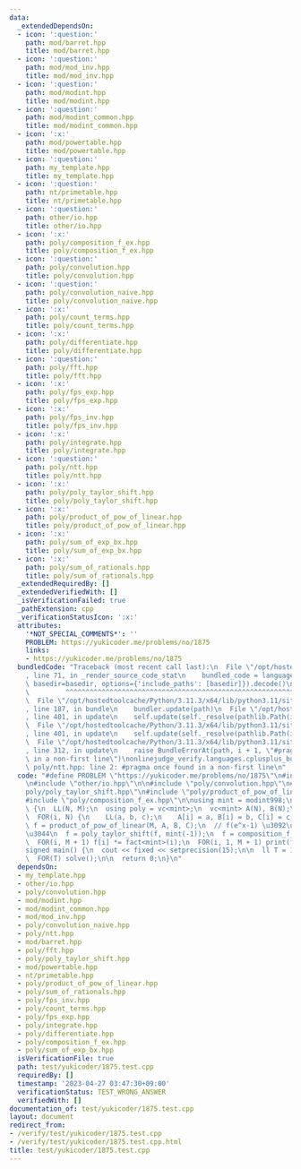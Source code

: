 ```yaml
---
data:
  _extendedDependsOn:
  - icon: ':question:'
    path: mod/barret.hpp
    title: mod/barret.hpp
  - icon: ':question:'
    path: mod/mod_inv.hpp
    title: mod/mod_inv.hpp
  - icon: ':question:'
    path: mod/modint.hpp
    title: mod/modint.hpp
  - icon: ':question:'
    path: mod/modint_common.hpp
    title: mod/modint_common.hpp
  - icon: ':x:'
    path: mod/powertable.hpp
    title: mod/powertable.hpp
  - icon: ':question:'
    path: my_template.hpp
    title: my_template.hpp
  - icon: ':question:'
    path: nt/primetable.hpp
    title: nt/primetable.hpp
  - icon: ':question:'
    path: other/io.hpp
    title: other/io.hpp
  - icon: ':x:'
    path: poly/composition_f_ex.hpp
    title: poly/composition_f_ex.hpp
  - icon: ':question:'
    path: poly/convolution.hpp
    title: poly/convolution.hpp
  - icon: ':question:'
    path: poly/convolution_naive.hpp
    title: poly/convolution_naive.hpp
  - icon: ':x:'
    path: poly/count_terms.hpp
    title: poly/count_terms.hpp
  - icon: ':x:'
    path: poly/differentiate.hpp
    title: poly/differentiate.hpp
  - icon: ':question:'
    path: poly/fft.hpp
    title: poly/fft.hpp
  - icon: ':x:'
    path: poly/fps_exp.hpp
    title: poly/fps_exp.hpp
  - icon: ':x:'
    path: poly/fps_inv.hpp
    title: poly/fps_inv.hpp
  - icon: ':x:'
    path: poly/integrate.hpp
    title: poly/integrate.hpp
  - icon: ':question:'
    path: poly/ntt.hpp
    title: poly/ntt.hpp
  - icon: ':x:'
    path: poly/poly_taylor_shift.hpp
    title: poly/poly_taylor_shift.hpp
  - icon: ':x:'
    path: poly/product_of_pow_of_linear.hpp
    title: poly/product_of_pow_of_linear.hpp
  - icon: ':x:'
    path: poly/sum_of_exp_bx.hpp
    title: poly/sum_of_exp_bx.hpp
  - icon: ':x:'
    path: poly/sum_of_rationals.hpp
    title: poly/sum_of_rationals.hpp
  _extendedRequiredBy: []
  _extendedVerifiedWith: []
  _isVerificationFailed: true
  _pathExtension: cpp
  _verificationStatusIcon: ':x:'
  attributes:
    '*NOT_SPECIAL_COMMENTS*': ''
    PROBLEM: https://yukicoder.me/problems/no/1875
    links:
    - https://yukicoder.me/problems/no/1875
  bundledCode: "Traceback (most recent call last):\n  File \"/opt/hostedtoolcache/Python/3.11.3/x64/lib/python3.11/site-packages/onlinejudge_verify/documentation/build.py\"\
    , line 71, in _render_source_code_stat\n    bundled_code = language.bundle(stat.path,\
    \ basedir=basedir, options={'include_paths': [basedir]}).decode()\n          \
    \         ^^^^^^^^^^^^^^^^^^^^^^^^^^^^^^^^^^^^^^^^^^^^^^^^^^^^^^^^^^^^^^^^^^^^^^^^^^^^^^^^^\n\
    \  File \"/opt/hostedtoolcache/Python/3.11.3/x64/lib/python3.11/site-packages/onlinejudge_verify/languages/cplusplus.py\"\
    , line 187, in bundle\n    bundler.update(path)\n  File \"/opt/hostedtoolcache/Python/3.11.3/x64/lib/python3.11/site-packages/onlinejudge_verify/languages/cplusplus_bundle.py\"\
    , line 401, in update\n    self.update(self._resolve(pathlib.Path(included), included_from=path))\n\
    \  File \"/opt/hostedtoolcache/Python/3.11.3/x64/lib/python3.11/site-packages/onlinejudge_verify/languages/cplusplus_bundle.py\"\
    , line 401, in update\n    self.update(self._resolve(pathlib.Path(included), included_from=path))\n\
    \  File \"/opt/hostedtoolcache/Python/3.11.3/x64/lib/python3.11/site-packages/onlinejudge_verify/languages/cplusplus_bundle.py\"\
    , line 312, in update\n    raise BundleErrorAt(path, i + 1, \"#pragma once found\
    \ in a non-first line\")\nonlinejudge_verify.languages.cplusplus_bundle.BundleErrorAt:\
    \ poly/ntt.hpp: line 2: #pragma once found in a non-first line\n"
  code: "#define PROBLEM \"https://yukicoder.me/problems/no/1875\"\n#include \"my_template.hpp\"\
    \n#include \"other/io.hpp\"\n\n#include \"poly/convolution.hpp\"\n#include \"\
    poly/poly_taylor_shift.hpp\"\n#include \"poly/product_of_pow_of_linear.hpp\"\n\
    #include \"poly/composition_f_ex.hpp\"\n\nusing mint = modint998;\n\nvoid solve()\
    \ {\n  LL(N, M);\n  using poly = vc<mint>;\n  vc<mint> A(N), B(N);\n  vi C(N);\n\
    \  FOR(i, N) {\n    LL(a, b, c);\n    A[i] = a, B[i] = b, C[i] = c;\n  }\n  poly\
    \ f = product_of_pow_of_linear(M, A, B, C);\n  // f(e^x-1) \u3092\u6C42\u3081\u305F\
    \u3044\n  f = poly_taylor_shift(f, mint(-1));\n  f = composition_f_ex(M, f);\n\
    \  FOR(i, M + 1) f[i] *= fact<mint>(i);\n  FOR(i, 1, M + 1) print(f[i]);\n}\n\n\
    signed main() {\n  cout << fixed << setprecision(15);\n\n  ll T = 1;\n  // LL(T);\n\
    \  FOR(T) solve();\n\n  return 0;\n}\n"
  dependsOn:
  - my_template.hpp
  - other/io.hpp
  - poly/convolution.hpp
  - mod/modint.hpp
  - mod/modint_common.hpp
  - mod/mod_inv.hpp
  - poly/convolution_naive.hpp
  - poly/ntt.hpp
  - mod/barret.hpp
  - poly/fft.hpp
  - poly/poly_taylor_shift.hpp
  - mod/powertable.hpp
  - nt/primetable.hpp
  - poly/product_of_pow_of_linear.hpp
  - poly/sum_of_rationals.hpp
  - poly/fps_inv.hpp
  - poly/count_terms.hpp
  - poly/fps_exp.hpp
  - poly/integrate.hpp
  - poly/differentiate.hpp
  - poly/composition_f_ex.hpp
  - poly/sum_of_exp_bx.hpp
  isVerificationFile: true
  path: test/yukicoder/1875.test.cpp
  requiredBy: []
  timestamp: '2023-04-27 03:47:30+09:00'
  verificationStatus: TEST_WRONG_ANSWER
  verifiedWith: []
documentation_of: test/yukicoder/1875.test.cpp
layout: document
redirect_from:
- /verify/test/yukicoder/1875.test.cpp
- /verify/test/yukicoder/1875.test.cpp.html
title: test/yukicoder/1875.test.cpp
---
```

